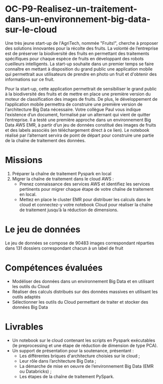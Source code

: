 # OC-P9-Realisez-un-traitement-dans-un-environnement-big-data-sur-le-cloud

Une très jeune start-up de l'AgriTech, nommée "Fruits!", cherche à proposer des solutions innovantes pour la récolte des fruits.
La volonté de l’entreprise est de préserver la biodiversité des fruits en permettant des traitements spécifiques pour chaque espèce de fruits en développant des robots cueilleurs intelligents.
La start-up souhaite dans un premier temps se faire connaître en mettant à disposition du grand public une application mobile qui permettrait aux utilisateurs de prendre en photo un fruit et d'obtenir des informations sur ce fruit.

Pour la start-up, cette application permettrait de sensibiliser le grand public à la biodiversité des fruits et de mettre en place une première version du moteur de classification des images de fruits.
De plus, le développement de l’application mobile permettra de construire une première version de l'architecture Big Data nécessaire.
Votre collègue Paul vous indique l’existence d’un document, formalisé par un alternant qui vient de quitter l’entreprise. Il a testé une première approche dans un environnement Big Data AWS EMR, à partir d’un jeu de données constitué des images de fruits et des labels associés (en téléchargement direct à ce lien). Le notebook réalisé par l’alternant servira de point de départ pour construire une partie de la chaîne de traitement des données.

# Missions 

1) Préparer la chaîne de traitement Pyspark en local
2) Migrer la chaîne de traitement dans le cloud AWS :
      - Prenez connaissance des services AWS et identifiez les services pertinents pour migrer chaque étape de votre chaîne de traitement en local.
      - Mettez en place le cluster EMR pour distribuer les calculs dans le cloud et connectez-y votre notebook Cloud pour réaliser la chaîne de traitement jusqu’à la réduction de dimensions.

# Le jeu de données

Le jeu de données se compose de 90483 images correspondant réparties dans 131 dossiers correspondant chacun à un label de fruit

# Compétences évaluées

- Modéliser des données dans un environnement Big Data et en utilisant les outils du Cloud
- Réaliser des calculs distribués sur des données massives en utilisant les outils adaptés
- Sélectionner les outils du Cloud permettant de traiter et stocker des données Big Data

# Livrables
- Un notebook sur le cloud contenant les scripts en Pyspark exécutables (le preprocessing et une étape de réduction de dimension de type PCA).
- Un support de présentation pour la soutenance, présentant :
    - Les différentes briques d'architecture choisies sur le cloud ;
    - Leur rôle dans l’architecture Big Data ;
    - La démarche de mise en oeuvre de l’environnement Big Data (EMR ou Databricks) ;
    - Les étapes de la chaîne de traitement PySpark.

